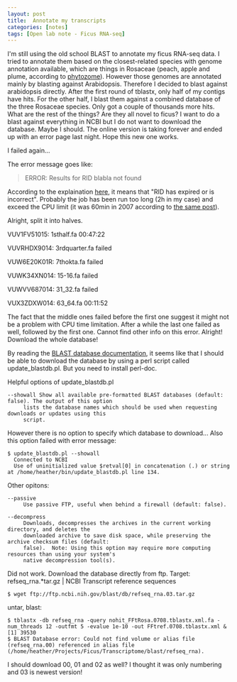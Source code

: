 ```yaml
---
layout: post
title:  Annotate my transcripts
categories: [notes]
tags: [Open lab note - Ficus RNA-seq]
---
```


I'm still using the old school BLAST to annotate my ficus RNA-seq data. I tried to annotate them based on the closest-related species with genome annotation available, which are things in Rosaceae (peach, apple and plume, according to [phytozome](http://phytozome.jgi.doe.gov)). However those genomes are annotated mainly by blasting against Arabidopsis. Therefore I decided to blast against arabidopsis directly. After the first round of tblastx, only half of my contigs have hits. For the other half, I blast them against a combined database of the three Rosaceae species. Only got a couple of thousands more hits. What are the rest of the things? Are they all novel to ficus? I want to do a blast against everything in NCBI but I do not want to download the database. Maybe I should. The online version is taking forever and ended up with an error page last night. Hope this new one works.

I failed again...

The error message goes like: 
>ERROR: Results for RID blabla not found 	

According to the explaination [here](http://www.ncbi.nlm.nih.gov/staff/tao/URLAPI/new/node99.html), it means that "RID has expired or is incorrect". Probably the job has been run too long (2h in my case) and exceed the CPU limit (it was 60min in 2007 according to [the same post](http://www.ncbi.nlm.nih.gov/staff/tao/URLAPI/new/node99.html)).

Alright, split it into halves. 


VUV1FV51015: 1sthalf.fa 00:47:22

VUVRHDX9014: 3rdquarter.fa failed

VUW6E20K01R: 7thokta.fa failed

VUWK34XN014: 15-16.fa failed

VUWVV687014: 31_32.fa failed

VUX3ZDXW014: 63_64.fa 00:11:52


The fact that the middle ones failed before the first one suggest it might not be a problem with CPU time limitation. After a while the last one failed as well, followed by the first one. Cannot find other info on this error. Alright! Download the whole database!

By reading the [BLAST database documentation](ftp://ftp.ncbi.nlm.nih.gov/blast/documents/blastdb.html), it seems like that I should be able to download the database by using a perl script called update_blastdb.pl. But you need to install perl-doc. 

Helpful options of update_blastdb.pl

	--showall Show all available pre-formatted BLAST databases (default: false). The output of this option
         lists the database names which should be used when requesting downloads or updates using this
         script. 
   However there is no option to specify which database to download... Also this option failed with error message:
         
    $ update_blastdb.pl --showall
	  Connected to NCBI
	  Use of uninitialized value $retval[0] in concatenation (.) or string at /home/heather/bin/update_blastdb.pl line 134.
	
Other opitons:
		         
	--passive
         Use passive FTP, useful when behind a firewall (default: false).
         
	--decompress
         Downloads, decompresses the archives in the current working directory, and deletes the
         downloaded archive to save disk space, while preserving the archive checksum files (default:
         false).  Note: Using this option may require more computing resources than using your system's
         native decompression tool(s).

Did not work. Download the database directly from ftp. Target:
refseq_rna.*tar.gz     | NCBI Transcript reference sequences

	$ wget ftp://ftp.ncbi.nih.gov/blast/db/refseq_rna.03.tar.gz
	
untar, blast:

	$ tblastx -db refseq_rna -query nohit_FFtRosa.0708.tblastx.xml.fa -num_threads 12 -outfmt 5 -evalue 1e-10 -out FFtref.0708.tblastx.xml &
	[1] 39530
	$ BLAST Database error: Could not find volume or alias file (refseq_rna.00) referenced in alias file (/home/heather/Projects/Ficus/Transcriptome/blast/refseq_rna).
	
I should download 00, 01 and 02 as well? I thought it was only numbering and 03 is newest version!





